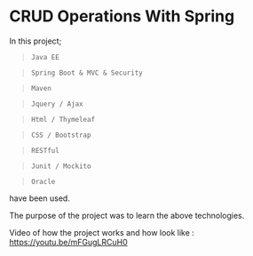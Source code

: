 # CRUD Operations With Spring

In this project;

> `Java EE`

> `Spring Boot & MVC & Security`

> `Maven`

> `Jquery / Ajax`

> `Html / Thymeleaf`

> `CSS / Bootstrap`

> `RESTful`

> `Junit / Mockito`

> `Oracle`

have been used.

The purpose of the project was to learn the above technologies.

Video of how the project works and how look like : https://youtu.be/mFGugLRCuH0
